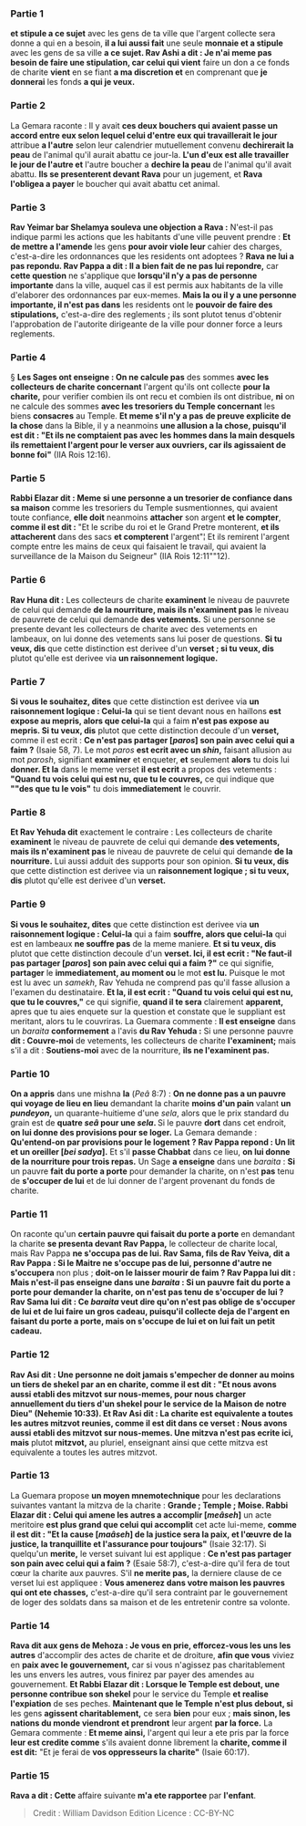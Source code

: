 
### Partie 1
<b>et stipule a ce sujet</b> avec les gens de ta ville que l'argent collecte sera donne a qui en a besoin, <b>il a lui aussi fait</b> une seule <b>monnaie et a stipule</b> avec les gens de sa ville <b>a ce sujet. Rav Ashi a dit : Je n'ai meme pas besoin de faire une stipulation, car celui qui vient</b> faire un don a ce fonds de charite <b>vient</b> en se fiant <b>a ma discretion et</b> en comprenant que <b>je donnerai</b> les fonds <b>a qui je veux.</b>

### Partie 2
La Gemara raconte : Il y avait <b>ces deux bouchers qui avaient passe un accord entre eux selon lequel celui d'entre eux qui travaillerait le jour</b> attribue <b>a l'autre</b> selon leur calendrier mutuellement convenu <b>dechirerait la peau</b> de l'animal qu'il aurait abattu ce jour-la. <b>L'un d'eux est alle travailler le jour de l'autre et</b> l'autre boucher a <b>dechire la peau</b> de l'animal qu'il avait abattu. <b>Ils se presenterent devant Rava</b> pour un jugement, et <b>Rava l'obligea a payer</b> le boucher qui avait abattu cet animal.

### Partie 3
<b>Rav Yeimar bar Shelamya souleva une objection a Rava :</b> N'est-il pas indique parmi les actions que les habitants d'une ville peuvent prendre : <b>Et de mettre a l'amende</b> les gens <b>pour avoir viole leur</b> cahier des charges, c'est-a-dire les ordonnances que les residents ont adoptees ? <b>Rava ne lui a pas repondu. Rav Pappa a dit : Il a bien fait de ne pas lui repondre,</b> car <b>cette question</b> ne s'applique que <b>lorsqu'il n'y a pas de personne importante</b> dans la ville, auquel cas il est permis aux habitants de la ville d'elaborer des ordonnances par eux-memes. <b>Mais la ou il y a une personne importante, il n'est pas dans</b> les residents ont le <b>pouvoir de faire des stipulations,</b> c'est-a-dire des reglements ; ils sont plutot tenus d'obtenir l'approbation de l'autorite dirigeante de la ville pour donner force a leurs reglements.

### Partie 4
§ <b>Les Sages ont enseigne : On ne calcule pas</b> des sommes <b>avec les collecteurs de charite concernant</b> l'argent qu'ils ont collecte <b>pour la charite,</b> pour verifier combien ils ont recu et combien ils ont distribue, <b>ni</b> on ne calcule des sommes <b>avec les <b>tresoriers</b> du Temple concernant</b> les biens <b>consacres</b> au Temple. <b>Et meme s'il n'y a pas</b> <b>de preuve explicite de la chose</b> dans la Bible, il y a neanmoins <b>une allusion a la chose, puisqu'il est dit : "Et ils ne comptaient pas avec les hommes dans la main desquels ils remettaient l'argent pour le verser aux ouvriers, car ils agissaient de bonne foi"</b> (IIA Rois 12:16).

### Partie 5
<b>Rabbi Elazar dit : Meme si une personne a un tresorier de confiance dans sa maison</b> comme les tresoriers du Temple susmentionnes, qui avaient toute confiance, <b>elle doit</b> neanmoins <b>attacher</b> son argent <b>et le compter</b>, <b>comme il est dit : </b> "Et le scribe du roi et le Grand Pretre monterent, <b>et ils attacherent</b> dans des sacs <b>et compterent</b> l'argent"¦ Et ils remirent l'argent compte entre les mains de ceux qui faisaient le travail, qui avaient la surveillance de la Maison du Seigneur" (IIA Rois 12:11""12).

### Partie 6
<b>Rav Huna dit :</b> Les collecteurs de charite <b>examinent</b> le niveau de pauvrete de celui qui demande <b>de la nourriture, mais ils n'examinent pas</b> le niveau de pauvrete de celui qui demande <b>des vetements.</b> Si une personne se presente devant les collecteurs de charite avec des vetements en lambeaux, on lui donne des vetements sans lui poser de questions. <b>Si tu veux, dis</b> que cette distinction est derivee d'un <b>verset ; si tu veux, dis</b> plutot qu'elle est derivee via <b>un raisonnement logique.</b>

### Partie 7
<b>Si vous le souhaitez, dites</b> que cette distinction est derivee via <b>un raisonnement logique : Celui-la</b> qui se tient devant nous en haillons <b>est expose au mepris, alors que celui-la</b> qui a faim <b>n'est pas expose au mepris. Si tu veux, dis</b> plutot que cette distinction decoule d'un <b>verset,</b> comme il est ecrit : <b>Ce n'est pas partager [<i>paros</i>] son pain avec celui qui a faim ?</b> (Isaie 58, 7). Le mot <i>paros</i> <b>est ecrit avec un <i>shin</i>,</b> faisant allusion au mot <i>parosh</i>, signifiant <b>examiner</b> et enqueter, <b>et</b> seulement <b>alors</b> tu dois lui <b>donner. Et la</b> dans le meme verset <b>il est ecrit</b> a propos des vetements : <b>"Quand tu vois celui qui est nu, que tu le couvres,</b> ce qui indique que <b>""des que tu le vois"</b> tu dois <b>immediatement</b> le couvrir.

### Partie 8
<b>Et Rav Yehuda dit</b> exactement le contraire : Les collecteurs de charite <b>examinent</b> le niveau de pauvrete de celui qui demande <b>des vetements, mais ils n'examinent pas</b> le niveau de pauvrete de celui qui demande <b>de la nourriture.</b> Lui aussi adduit des supports pour son opinion. <b>Si tu veux, dis</b> que cette distinction est derivee via un <b>raisonnement logique ; si tu veux, dis</b> plutot qu'elle est derivee d'un <b>verset.</b>

### Partie 9
<b>Si vous le souhaitez, dites</b> que cette distinction est derivee via <b>un raisonnement logique : Celui-la</b> qui a faim <b>souffre, alors que celui-la</b> qui est en lambeaux <b>ne souffre pas</b> de la meme maniere. <b>Et si tu veux, dis</b> plutot que cette distinction decoule d'un <b>verset. Ici, il est ecrit : "Ne faut-il pas partager [<i>paros</i>] son pain avec celui qui a faim ?"</b> ce qui signifie, <b>partager</b> le <b>immediatement, au moment ou</b> le mot <b>est lu.</b> Puisque le mot est lu avec un <i>samekh</i>, Rav Yehuda ne comprend pas qu'il fasse allusion a l'examen du destinataire. <b>Et la, il est ecrit : "Quand tu vois celui qui est nu, que tu le couvres,"</b> ce qui signifie, <b>quand il te sera</b> clairement <b>apparent,</b> apres que tu aies enquete sur la question et constate que le suppliant est meritant, alors tu le couvriras. La Guemara commente : <b>Il est enseigne</b> dans un <i>baraita</i> <b>conformement</b> a l'avis <b>du Rav Yehuda :</b> Si une personne pauvre <b>dit : Couvre-moi</b> de vetements, les collecteurs de charite <b>l'examinent;</b> mais s'il a dit : <b>Soutiens-moi</b> avec de la nourriture, <b>ils ne l'examinent pas.</b>

### Partie 10
<b>On a appris</b> dans une mishna <b>la</b> (<i>Peâ</i> 8:7) : <b>On ne donne pas a un pauvre qui voyage de lieu en lieu</b> demandant la charite <b>moins d'un pain</b> valant <b>un <i>pundeyon</i>,</b> un quarante-huitieme d'une <i>sela</i>, alors que le prix standard du grain est de <b>quatre <i>seâ</i> pour une <i>sela</i>. </b> Si le pauvre <b>dort</b> dans cet endroit, <b>on lui donne des provisions pour se loger.</b> La Gemara demande : <b>Qu'entend-on par <b>provisions pour le logement</b> ? Rav Pappa repond : Un lit et un oreiller [<i>bei sadya</i>].</b> Et s'il <b>passe Chabbat</b> dans ce lieu, <b>on lui donne de la nourriture pour trois repas.</b> Un Sage <b>a enseigne</b> dans une <i>baraita</i> : <b>Si</b> un pauvre <b>fait du porte a porte</b> pour demander la charite, on n'est <b>pas</b> tenu de <b>s'occuper de lui</b> et de lui donner de l'argent provenant du fonds de charite.

### Partie 11
On raconte qu'un <b>certain pauvre qui faisait du porte a porte</b> en demandant la charite <b>se presenta devant Rav Pappa,</b> le collecteur de charite local, mais Rav Pappa <b>ne s'occupa pas de lui. Rav Sama, fils de Rav Yeiva, dit a Rav Pappa : Si le Maitre ne s'occupe pas de lui, personne d'autre ne s'occupera</b> non plus ; <b>doit-on le laisser <b>mourir</b> de faim ? Rav Pappa lui dit : <b>Mais n'est-il pas enseigne</b> dans une <i>baraita</i> : <b>Si</b> un pauvre <b>fait du porte a porte</b> pour demander la charite, on n'est <b>pas</b> tenu de <b>s'occuper de lui ? </b> Rav Sama lui <b>dit : </b> Ce <i>baraita</i> veut dire qu'on n'est <b>pas oblige</b> de <b>s'occuper de lui</b> et de lui faire <b>un gros cadeau,</b> puisqu'il collecte deja de l'argent en faisant du porte a porte, <b>mais on s'occupe de lui</b> et on lui fait <b>un petit cadeau.</b>

### Partie 12
<b>Rav Asi dit : Une personne ne doit jamais s'empecher de donner</b> au moins <b>un tiers de shekel par an</b> en charite, <b>comme il est dit : "Et nous avons aussi etabli des mitzvot sur nous-memes, pour nous charger annuellement du tiers d'un shekel pour le service de la Maison de notre Dieu"</b> (Nehemie 10:33). <b>Et Rav Asi dit : La charite est equivalente a toutes les</b> autres <b>mitzvot</b> reunies, <b>comme il est dit</b> dans ce verset : <b>Nous avons aussi etabli des mitzvot sur nous-memes.</b> Une mitzva n'est pas ecrite ici, mais</b> plutot <b>mitzvot,</b> au pluriel, enseignant ainsi que cette mitzva est equivalente a toutes les autres mitzvot.

### Partie 13
La Guemara propose <b>un moyen mnemotechnique</b> pour les declarations suivantes vantant la mitzva de la charite : <b>Grande ; Temple ; Moise. Rabbi Elazar dit : Celui qui amene les autres a accomplir [<i>meâseh</i>]</b> un acte meritoire <b>est plus grand que celui qui accomplit</b> cet acte lui-meme, <b>comme il est dit : "Et la cause [<i>maâseh</i>] de la justice sera la paix, et l'œuvre de la justice, la tranquillite et l'assurance pour toujours"</b> (Isaie 32:17). Si quelqu'un <b>merite,</b> le verset suivant lui est applique : <b>Ce n'est pas partager son pain avec celui qui a faim ?</b> (Esaie 58:7), c'est-a-dire qu'il fera de tout cœur la charite aux pauvres. S'il <b>ne merite pas,</b> la derniere clause de ce verset lui est appliquee : <b>Vous amenerez dans votre maison les pauvres qui ont ete chasses,</b> c'est-a-dire qu'il sera contraint par le gouvernement de loger des soldats dans sa maison et de les entretenir contre sa volonte.

### Partie 14
<b>Rava dit aux gens de Mehoza : Je vous en prie, efforcez-vous les uns les autres</b> d'accomplir des actes de charite et de droiture, <b>afin que vous</b> viviez en <b>paix avec le gouvernement,</b> car si vous n'agissez pas charitablement les uns envers les autres, vous finirez par payer des amendes au gouvernement. <b>Et Rabbi Elazar dit : Lorsque le Temple est debout, une personne contribue son shekel</b> pour le service du Temple <b>et realise l'expiation</b> de ses peches. <b>Maintenant que le Temple n'est plus debout, si</b> les gens <b>agissent charitablement,</b> ce sera <b>bien</b> pour eux ; <b>mais sinon, les nations du monde viendront et prendront</b> leur argent <b>par la force.</b> La Gemara commente : <b>Et meme ainsi,</b> l'argent qui leur a ete pris par la force <b>leur est credite comme</b> s'ils avaient donne librement la <b>charite, comme il est dit:</b> "Et je ferai de <b>vos oppresseurs la charite"</b> (Isaie 60:17).

### Partie 15
<b>Rava a dit : Cette</b> affaire suivante <b>m'a ete rapportee</b> par <b>l'enfant</b>.

>Credit : William Davidson Edition
>Licence : CC-BY-NC
